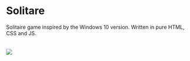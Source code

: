 <h1>Solitare</h1>
Solitaire game inspired by the Windows 10 version. Written in pure HTML, CSS and JS.
<br><br><br>
<img src="https://github.com/user-attachments/assets/c098fab0-3eca-4814-bb42-80e89738bf39">
